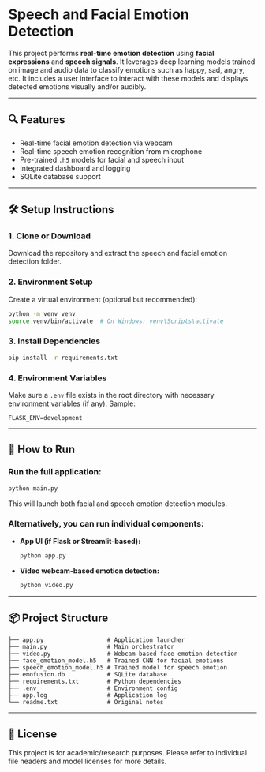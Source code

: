 # Speech and Facial Emotion Detection

This project performs **real-time emotion detection** using **facial expressions** and **speech signals**. It leverages deep learning models trained on image and audio data to classify emotions such as happy, sad, angry, etc. It includes a user interface to interact with these models and displays detected emotions visually and/or audibly.

---

## 🔍 Features

- Real-time facial emotion detection via webcam
- Real-time speech emotion recognition from microphone
- Pre-trained `.h5` models for facial and speech input
- Integrated dashboard and logging
- SQLite database support

---

## 🛠️ Setup Instructions

### 1. Clone or Download

Download the repository and extract the speech and facial emotion detection folder.

### 2. Environment Setup

Create a virtual environment (optional but recommended):

```bash
python -m venv venv
source venv/bin/activate  # On Windows: venv\Scripts\activate
```

### 3. Install Dependencies

```bash
pip install -r requirements.txt
```

### 4. Environment Variables

Make sure a `.env` file exists in the root directory with necessary environment variables (if any). Sample:

```
FLASK_ENV=development
```

---

## 🚀 How to Run

### Run the full application:

```bash
python main.py
```

This will launch both facial and speech emotion detection modules.

### Alternatively, you can run individual components:

- **App UI (if Flask or Streamlit-based):**
  ```bash
  python app.py
  ```

- **Video webcam-based emotion detection:**
  ```bash
  python video.py
  ```

---

## 📦 Project Structure

```
├── app.py                  # Application launcher
├── main.py                 # Main orchestrator
├── video.py                # Webcam-based face emotion detection
├── face_emotion_model.h5   # Trained CNN for facial emotions
├── speech_emotion_model.h5 # Trained model for speech emotion
├── emofusion.db            # SQLite database
├── requirements.txt        # Python dependencies
├── .env                    # Environment config
├── app.log                 # Application log
└── readme.txt              # Original notes
```

---

## 📄 License

This project is for academic/research purposes. Please refer to individual file headers and model licenses for more details.
